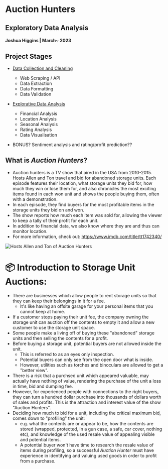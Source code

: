 # **Auction Hunters**
## Exploratory Data Analysis
#### Joshua Higgins | March~ 2023

## Project Stages
* [Data Collection and Cleaning](https://github.com/Joshua-Higgins-jp/Auction_Hunters_EDA/blob/master/auction_hunters_preprocessing.ipynb)
   * Web Scraping / API
   * Data Extraction
   * Data Formatting
   * Data Validation
* [Explorative Data Analysis](https://github.com/Joshua-Higgins-jp/Auction_Hunters_EDA/blob/master/auction_hunters_eda.ipynb)
   * Financial Analysis
   * Location Analysis
   * Seasonal Analysis
   * Rating Analysis
   * Data Visualisation
   
* BONUS? Sentiment analysis and rating/profit prediction?? 

## What is *Auction Hunters*?
* Auction hunters is a TV show that aired in the USA from 2010-2015. Hosts Allen and Ton travel and bid for abandoned storage units. Each episode features their location, what storage units they bid for, how much they win or lose them for, and also chronicles the most exciting items found in each won unit and shows the people buying them, often with a demonstration.
* In each episode, they find buyers for the most profitable items in the storage units they bid on and won.
* The show reports how much each item was sold for, allowing the viewer to keep a tally of their profit for each unit.
* In addition to financial data, we also know where they are and thus can monitor location.
* For more information, check out: https://www.imdb.com/title/tt1742340/

<img src="https://m.media-amazon.com/images/M/MV5BNTc4OTE0MzcxOF5BMl5BanBnXkFtZTcwMjQ0NTM0Ng@@._V1_FMjpg_UX558_.jpg" alt="Hosts Allen and Ton of Auction Hunters">

# 📦 **Introduction to Storage Unit Auctions:** 
* There are businesses which allow people to rent storage units so that they can keep their belongings in it for a fee.
   * It's like having an offsite garage for your personal items that you cannot keep at home.
* If a customer stops paying their unit fee, the company owning the storage unit can auction off the contents to empty it and allow a new customer to use the storage unit space.
* Some people make a living off of buying these "abandoned" storage units and then selling the contents for a profit.
* Before buying a storage unit, potential buyers are not allowed inside the unit.
   * This is referred to as an eyes only inspection.
   * Potential buyers can only see from the open door what is inside. 
   * However, utilities such as torches and binoculars are allowed to get a "better view".
* There is a risk that a purchsed unit which appeared valuable, may actually have nothing of value, rendering the purchase of the unit a loss in time, bid and dumping fee.
* However, for experienced people with connections to the right buyers, they can turn a hundred dollar purchase into thousands of dollars worth of sales and profits. This is the attraction and interest value of the show "Auction Hunters".
* Deciding how much to bid for a unit, including the critical maximum bid, comes down to "profiling" the unit:
   * e.g. what the contents are or appear to be, how the contents are stored (wrapped, protected, in a gun case, a safe, car cover, nothing etc), and knowledge of the used resale value of appealing visible and potential items.
   * A potential buyer won't have time to research the resale value of items during profiling, so a successful _Auction Hunter_ must have experience in identifying and valuing used goods in order to profit from a purchase.
   